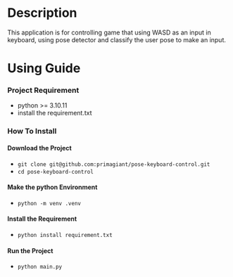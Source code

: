 # Description

This application is for controlling game that using WASD as an input in keyboard, using pose detector and classify the user pose to make an input. 

# Using Guide
### Project Requirement

- python >= 3.10.11
- install the requirement.txt

### How To Install

#### Download the Project
- `git clone git@github.com:primagiant/pose-keyboard-control.git`
- `cd pose-keyboard-control`

#### Make the python Environment
- `python -m venv .venv`

#### Install the Requirement
- `python install requirement.txt`

#### Run the Project
- `python main.py`